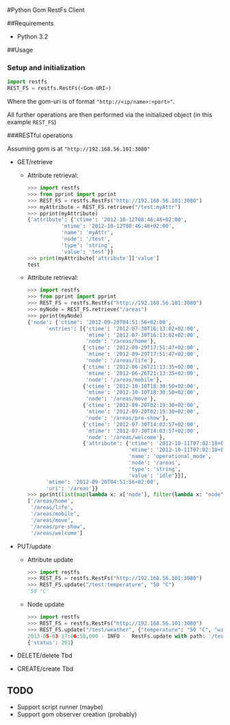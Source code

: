 #Python Gom RestFs Client


##Requirements


* Python 3.2


##Usage

### Setup and initialization

```python
import restfs
REST_FS = restfs.RestFs(<Gom-URI>)
```

Where the gom-uri is of format `"http://<ip/name>:<port>"`.

All further operations are then performed via the initialized object (in this example `REST_FS`)

###RESTful operations

Assuming gom is at `"http://192.168.56.101:3080"`

* GET/retrieve

  * Attribute retrieval:

    ```python
    >>> import restfs
    >>> from pprint import pprint
    >>> REST_FS = restfs.RestFs("http://192.168.56.101:3080")
    >>> myAttribute = REST_FS.retrieve("/test:myAttr")
    >>> pprint(myAttribute)
    {'attribute': {'ctime': '2012-10-12T08:46:48+02:00',
               'mtime': '2012-10-12T08:46:48+02:00',
               'name': 'myAttr',
               'node': '/test',
               'type': 'string',
               'value': 'test'}}
    >>> print(myAttribute['attribute']['value']
    test
    ```

  * Attribute retrieval:

    ```python
    >>> import restfs
    >>> from pprint import pprint
    >>> REST_FS = restfs.RestFs("http://192.168.56.101:3080")
    >>> myNode = REST_FS.retrieve("/areas")
    >>> pprint(myNode)
    {'node': {'ctime': '2012-09-20T04:51:56+02:00',
          'entries': [{'ctime': '2012-07-30T16:13:02+02:00',
                       'mtime': '2012-07-30T16:13:02+02:00',
                       'node': '/areas/home'},
                      {'ctime': '2012-09-29T17:51:47+02:00',
                       'mtime': '2012-09-29T17:51:47+02:00',
                       'node': '/areas/life'},
                      {'ctime': '2012-06-26T21:13:35+02:00',
                       'mtime': '2012-06-26T21:13:35+02:00',
                       'node': '/areas/mobile'},
                      {'ctime': '2012-10-10T18:30:50+02:00',
                       'mtime': '2012-10-10T18:30:50+02:00',
                       'node': '/areas/move'},
                      {'ctime': '2012-09-20T02:19:30+02:00',
                       'mtime': '2012-09-20T02:19:30+02:00',
                       'node': '/areas/pre-show'},
                      {'ctime': '2012-07-30T14:03:57+02:00',
                       'mtime': '2012-07-30T14:03:57+02:00',
                       'node': '/areas/welcome'},
                      {'attribute': {'ctime': '2012-10-11T07:02:18+02:00',
                                     'mtime': '2012-10-11T07:02:18+02:00',
                                     'name': 'operational_mode',
                                     'node': '/areas',
                                     'type': 'string',
                                     'value': 'idle'}}],
          'mtime': '2012-09-20T04:51:56+02:00',
          'uri': '/areas'}}
    >>> pprint(list(map(lambda x: x['node'], filter(lambda x: "node" in x, myNode['node']['entries']))))
    ['/areas/home',
     '/areas/life',
     '/areas/mobile',
     '/areas/move',
     '/areas/pre-show',
     '/areas/welcome']
    ```

* PUT/update

  * Attribute update

    ```python
    >>> import restfs
    >>> REST_FS = restfs.RestFs("http://192.168.56.101:3080")
    >>> REST_FS.update("/test:temperature", "50 °C")
    '50 °C'
    ```
   
  * Node update

    ```python
    >>> import restfs
    >>> REST_FS = restfs.RestFs("http://192.168.56.101:3080")
    >>> REST_FS.update("/test/weather", {"temperature": "50 °C", "wind_velocity": "3 km/h", "wind_direction": "NNW"})
    2013-05-03 17:06:58,000 - INFO -  RestFs.update with path: '/test/weather' and value '{'wind_velocity': '3 km/h', 'wind_direction': 'NNW', 'temperature': '50 °C'}'
    {'status': 201}
    ```

* DELETE/delete
  Tbd
* CREATE/create
  Tbd

TODO
---

* Support script runner (maybe)
* Support gom observer creation (probably)
